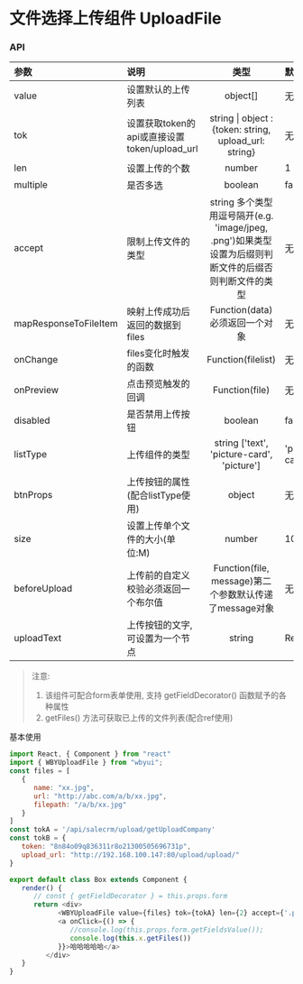 # 文件选择上传组件 UploadFile
### API

| 参数     |    说明          |      类型      |   默认值   |
| :------ | :--------------- | :------------: | :------- |
| value |    设置默认的上传列表 |   object[]    | 无 |
| tok  |    设置获取token的api或直接设置token/upload_url | string \| object : {token: string, upload_url: string}| 无 |
| len  |    设置上传的个数       |   number    | 1 |
| multiple |   是否多选    |    boolean   |    false     |
| accept |   限制上传文件的类型    |    string 多个类型用逗号隔开(e.g. 'image/jpeg, .png')如果类型设置为后缀则判断文件的后缀否则判断文件的类型   | 无 |
| mapResponseToFileItem  |    映射上传成功后返回的数据到files   |   Function(data) 必须返回一个对象    | 无 |
| onChange |   files变化时触发的函数    |    Function(filelist)   | 无 |
| onPreview  |   点击预览触发的回调    |   Function(file)    | 无 |
| disabled |   是否禁用上传按钮    |   boolean    | false |
| listType |   上传组件的类型    |   string \['text', 'picture-card', 'picture'\]    | 'picture-card' |
| btnProps |   上传按钮的属性(配合listType使用)    |    object   | 无 |
| size |  设置上传单个文件的大小(单位:M)     |    number   |  10  |
| beforeUpload |  上传前的自定义校验必须返回一个布尔值     |    Function(file, message)第二个参数默认传递了message对象   | 无 |
| uploadText |    上传按钮的文字,可设置为一个节点   |   string | React.node    | 上传 |

> 注意:
>  1. 该组件可配合form表单使用, 支持 getFieldDecorator() 函数赋予的各种属性
>  2. getFiles() 方法可获取已上传的文件列表(配合ref使用)


基本使用

```javascript
import React, { Component } from "react"
import { WBYUploadFile } from "wbyui";
const files = [
   {
      name: "xx.jpg",
      url: "http://abc.com/a/b/xx.jpg",
      filepath: "/a/b/xx.jpg"
   }
]
const tokA = '/api/salecrm/upload/getUploadCompany'
const tokB = {
   token: "8n84o09q836311r8o21300505696731p",
   upload_url: "http://192.168.100.147:80/upload/upload/"
}

export default class Box extends Component {
   render() {
      // const { getFieldDecorator } = this.props.form
      return <div>
            <WBYUploadFile value={files} tok={tokA} len={2} accept={'.png, .gif, image/jpeg'} multiple={true} uploadText={'上传合同'} ref={node => this.x = node}/>
            <a onClick={() => {
               //console.log(this.props.form.getFieldsValue());
               console.log(this.x.getFiles())
            }}>哈哈哈哈哈</a>
         </div>
   }
}

```























